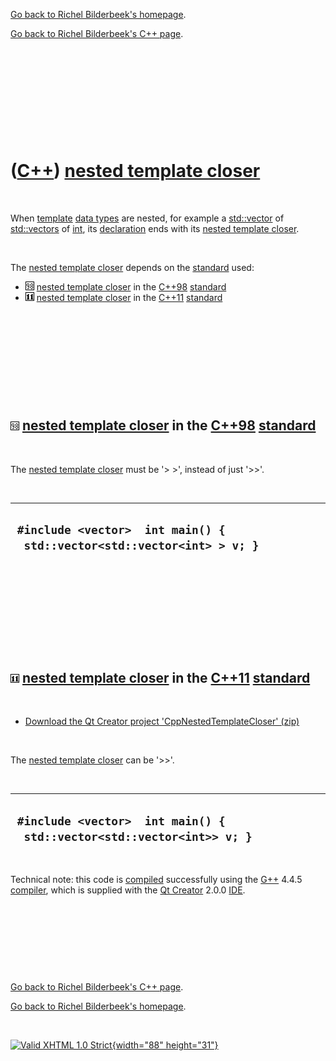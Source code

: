 [Go back to Richel Bilderbeek's homepage](index.htm).

[Go back to Richel Bilderbeek's C++ page](Cpp.htm).

 

 

 

 

 

([C++](Cpp.htm)) [nested template closer](CppNestedTemplateCloser.htm)
======================================================================

 

When [template](CppTemplate.htm) [data types](CppDataType.htm) are
nested, for example a [std::vector](CppVector.htm) of
[std::vectors](CppVector.htm) of [int](CppInt.htm), its
[declaration](CppDeclaration.htm) ends with its [nested template
closer](CppNestedTemplateCloser.htm).

 

The [nested template closer](CppNestedTemplateCloser.htm) depends on the
[standard](CppStandard.htm) used:

-   ![C++98](PicCpp98.png) [nested template
    closer](CppNestedTemplateCloser.htm) in the [C++98](Cpp98.htm)
    [standard](CppStandard.htm)
-   ![C++11](PicCpp11.png) [nested template
    closer](CppNestedTemplateCloser.htm) in the [C++11](Cpp11.htm)
    [standard](CppStandard.htm)

 

 

 

 

 

![C++98](PicCpp98.png) [nested template closer](CppNestedTemplateCloser.htm) in the [C++98](Cpp98.htm) [standard](CppStandard.htm)
----------------------------------------------------------------------------------------------------------------------------------

 

The [nested template closer](CppNestedTemplateCloser.htm) must be '&gt;
&gt;', instead of just '&gt;&gt;'.

 

  --------------------------------------------------------------------------
  ` #include <vector>  int main() {   std::vector<std::vector<int> > v; }`
  --------------------------------------------------------------------------

 

 

 

 

 

![C++11](PicCpp11.png) [nested template closer](CppNestedTemplateCloser.htm) in the [C++11](Cpp11.htm) [standard](CppStandard.htm)
----------------------------------------------------------------------------------------------------------------------------------

 

-   [Download the Qt Creator project
    'CppNestedTemplateCloser' (zip)](CppNestedTemplateCloser.zip)

 

The [nested template closer](CppNestedTemplateCloser.htm) can be
'&gt;&gt;'.

 

  -------------------------------------------------------------------------
  ` #include <vector>  int main() {   std::vector<std::vector<int>> v; }`
  -------------------------------------------------------------------------

 

Technical note: this code is [compiled](CppCompile.htm) successfully
using the [G++](CppGpp.htm) 4.4.5 [compiler](CppCompiler.htm), which is
supplied with the [Qt Creator](CppQtCreator.htm) 2.0.0
[IDE](CppIde.htm).

 

 

 

 

[Go back to Richel Bilderbeek's C++ page](Cpp.htm).

[Go back to Richel Bilderbeek's homepage](index.htm).

 

[![Valid XHTML 1.0 Strict](valid-xhtml10.png){width="88"
height="31"}](http://validator.w3.org/check?uri=referer)
